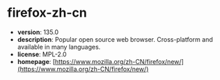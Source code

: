 # firefox-zh-cn

- **version**: 135.0
- **description**: Popular open source web browser. Cross-platform and available in many languages.
- **license**: MPL-2.0
- **homepage**: [https://www.mozilla.org/zh-CN/firefox/new/](https://www.mozilla.org/zh-CN/firefox/new/)

